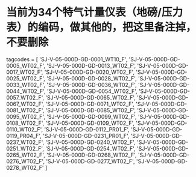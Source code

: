 # 当前为34个特气计量仪表（地磅/压力表）的编码，做其他的，把这里备注掉，不要删除
tagcodes = [
    'SJ-V-05-000D-GD-0001_WT10_F',
    'SJ-V-05-000D-GD-0005_WT02_F',
    'SJ-V-05-000D-GD-0013_WT02_F',
    'SJ-V-05-000D-GD-0017_WT02_F',
    'SJ-V-05-000D-GD-0020_WT02_F',
    'SJ-V-05-000D-GD-0025_WT02_F',
    'SJ-V-05-000D-GD-0028_WT02_F',
    'SJ-V-05-000D-GD-0033_WT02_F',
    'SJ-V-05-000D-GD-0036_WT02_F',
    'SJ-V-05-000D-GD-0044_WT02_F',
    'SJ-V-05-000D-GD-0054_WT02_F',
    'SJ-V-05-000D-GD-0057_WT02_F',
    'SJ-V-05-000D-GD-0065_WT02_F',
    'SJ-V-05-000D-GD-0067_WT02_F',
    'SJ-V-05-000D-GD-0071_WT02_F',
    'SJ-V-05-000D-GD-0081_WT02_F',
    'SJ-V-05-000D-GD-0085_WT02_F',
    'SJ-V-05-000D-GD-0095_WT02_F',
    'SJ-V-05-000D-GD-0099_WT02_F',
    'SJ-V-05-000D-GD-0108_WT02_F',
    'SJ-V-05-000D-GD-0109_WT02_F',
    'SJ-V-05-000D-GD-0110_WT02_F',
    'SJ-V-05-000D-GD-0112_PR01_F',
    'SJ-V-05-000D-GD-0119_PR04_F',
    'SJ-V-05-000D-GD-0231_PR01_F',
    'SJ-V-05-000D-GD-0237_WT02_F',
    'SJ-V-05-000D-GD-0240_WT02_F',
    'SJ-V-05-000D-GD-0251_WT02_F',
    'SJ-V-05-000D-GD-0254_WT02_F',
    'SJ-V-05-000D-GD-0265_WT02_F',
    'SJ-V-05-000D-GD-0268_WT02_F',
    'SJ-V-05-000D-GD-0276_WT02_F',
    'SJ-V-05-000D-GD-0277_WT02_F',
    'SJ-V-05-000D-GD-0278_WT02_F'
]